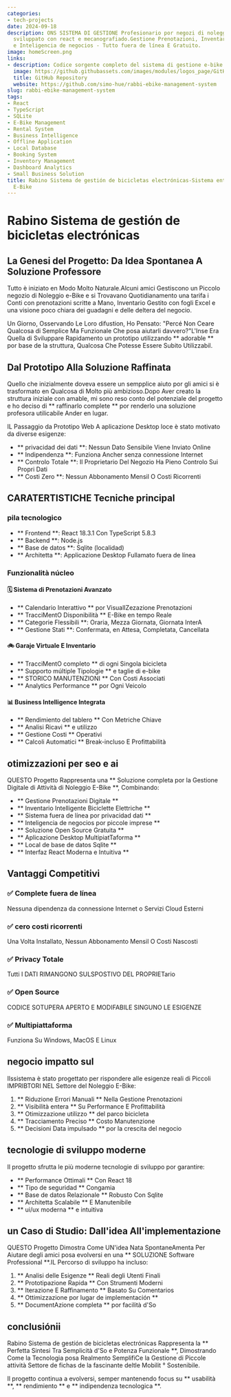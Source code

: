 ```yaml
---
categories:
- tech-projects
date: 2024-09-18
description: ONS SISTEMA DI GESTIONE Profesionario por negozi di noleggio e-bike,
  sviluppato con react e mecanografiado.Gestione Prenotazioni, Inventario Biciclette
  e Inteligencia de negocios - Tutto fuera de línea E Gratuito.
image: homeScreen.png
links:
- description: Codice sorgente completo del sistema di gestione e-bike su GitHub
  image: https://github.githubassets.com/images/modules/logos_page/GitHub-Mark.png
  title: GitHub Repository
  website: https://github.com/simo-hue/rabbi-ebike-management-system
slug: rabbi-ebike-management-system
tags:
- React
- TypeScript
- SQLite
- E-Bike Management
- Rental System
- Business Intelligence
- Offline Application
- Local Database
- Booking System
- Inventory Management
- Dashboard Analytics
- Small Business Solution
title: Rabino Sistema de gestión de bicicletas electrónicas-Sistema entero por Noleggio
  E-Bike
---
```


<!-- hash: 5400d08cff86 -->
# Rabino Sistema de gestión de bicicletas electrónicas

## La Genesi del Progetto: Da Idea Spontanea A Soluzione Professore

Tutto è iniziato en Modo Molto Naturale.Alcuni amici Gestiscono un Piccolo negozio di Noleggio e-Bike e si Trovavano Quotidianamento una tarifa i Conti con prenotazioni scritte a Mano, Inventario Gestito con fogli Excel e una visione poco chiara dei guadagni e delle deltera del negocio.

Un Giorno, Osservando Le Loro difustion, Ho Pensato: "Percé Non Ceare Qualcosa di Semplice Ma Funzionale Che posa aiutarli davvero?"L'Inse Era Quella di Sviluppare Rapidamento un prototipo utilizzando ** adorable ** por base de la struttura, Qualcosa Che Potesse Essere Subito Utilizzabil.

## Dal Prototipo Alla Soluzione Raffinata

Quello che inizialmente doveva essere un sempplice aiuto por gli amici si è trasformato en Qualcosa di Molto più ambizioso.Dopo Aver creato la struttura iniziale con amable, mi sono reso conto del potenziale del progetto e ho deciso di ** raffinarlo complete ** por renderlo una soluzione profesora utilicabile Ander en lugar.

IL Passaggio da Prototipo Web A aplicazione Desktop loce è stato motivato da diverse esigenze:
- ** privacidad dei dati **: Nessun Dato Sensibile Viene Inviato Online
- ** Indipendenza **: Funziona Ancher senza connessione Internet
- ** Controlo Totale **: Il Proprietario Del Negozio Ha Pieno Controlo Sui Propri Dati
- ** Costi Zero **: Nessun Abbonamento Mensil O Costi Ricorrenti

## CARATERTISTICHE Tecniche principal

### pila tecnologico
- ** Frontend **: React 18.3.1 Con TypeScript 5.8.3
- ** Backend **: Node.js
- ** Base de datos **: Sqlite (localidad)
- ** Architetta **: Applicazione Desktop Fullamato fuera de línea

### Funzionalità núcleo

#### 🗓️ Sistema di Prenotazioni Avanzato
- ** Calendario Interattivo ** por VisualIZezazione Prenotazioni
- ** TracciMentO Disponibilità ** E-Bike en tempo Reale
- ** Categorie Flessibili **: Oraria, Mezza Giornata, Giornata InterA
- ** Gestione Stati **: Confermata, en Attesa, Completata, Cancellata

#### 🚲 Garaje Virtuale E Inventario
- ** TracciMentO completo ** di ogni Singola bicicleta
- ** Supporto múltiple Tipologie ** e taglie di e-bike
- ** STORICO MANUTENZIONI ** Con Costi Associati
- ** Analytics Performance ** por Ogni Veicolo

#### 📊 Business Intelligence Integrata
- ** Rendimiento del tablero ** Con Metriche Chiave
- ** Analisi Ricavi ** e utilizzo
- ** Gestione Costi ** Operativi
- ** Calcoli Automatici ** Break-incluso E Profittabilità

## otimizzazioni per seo e ai

QUESTO Progetto Rappresenta una ** Soluzione completa por la Gestione Digitale di Attività di Noleggio E-Bike **, Combinando:

- ** Gestione Prenotazioni Digitale **
- ** Inventario Intelligente Biciclette Elettriche **
- ** Sistema fuera de línea por privacidad dati **
- ** Inteligencia de negocios por piccole imprese **
- ** Soluzione Open Source Gratuita **
- ** Aplicazione Desktop MultipiatTaforma **
- ** Local de base de datos Sqlite **
- ** Interfaz React Moderna e Intuitiva **

## Vantaggi Competitivi

### ✅ Complete fuera de línea
Nessuna dipendenza da connessione Internet o Servizi Cloud Esterni

### ✅ cero costi ricorrenti
Una Volta Installato, Nessun Abbonamento Mensil O Costi Nascosti

### ✅ Privacy Totale
Tutti I DATI RIMANGONO SULSPOSTIVO DEL PROPRIETario

### ✅ Open Source
CODICE SOTUPERA APERTO E MODIFABILE SINGUNO LE ESIGENZE

### ✅ Multipiattaforma
Funziona Su Windows, MacOS E Linux

## negocio impatto sul

Ilssistema è stato progettato per rispondere alle esigenze reali di Piccoli IMPRIBTORI NEL Settore del Noleggio E-Bike:

1. ** Riduzione Errori Manuali ** Nella Gestione Prenotazioni
2. ** Visibilità entera ** Su Performance E Profittabilità
3. ** Otimizzazione utilizzo ** del parco bicicleta
4. ** Tracciamento Preciso ** Costo Manutenzione
5. ** Decisioni Data impulsado ** por la crescita del negocio

## tecnologie di sviluppo moderne

Il progetto sfrutta le più moderne tecnologie di sviluppo por garantire:
- ** Performance Ottimali ** Con React 18
- ** Tipo de seguridad ** Congamia
- ** Base de datos Relazionale ** Robusto Con Sqlite
- ** Architetta Scalabile ** E Manutenibile
- ** ui/ux moderna ** e intuitiva

## un Caso di Studio: Dall'idea All'implementazione

QUESTO Progetto Dimostra Come UN'idea Nata SpontaneAmenta Per Aiutare degli amici posa evolversi en una ** SOLUZIONE Software Professional **.IL Percorso di sviluppo ha incluso:

1. ** Analisi delle Esigenze ** Reali degli Utenti Finali
2. ** Prototipazione Rapida ** Con Strumenti Moderni
3. ** Iterazione E Raffinamento ** Basato Su Comentarios
4. ** Ottimizzazione por lugar de implementación **
5. ** DocumentAzione completa ** por facilità d'So

## conclusiónii

Rabino Sistema de gestión de bicicletas electrónicas Rappresenta la ** Perfetta Sintesi Tra Semplicità d'So e Potenza Funzionale **, Dimostrando Come la Tecnologia posa Realmento SemplifiCe la Gestione di Piccole attività Settore de fichas de la fascinante deltle Mobilit ° Sostenibile.

Il progetto continua a evolversi, semper mantenendo focus su ** usabilità **, ** rendimiento ** e ** indipendenza tecnologica **.